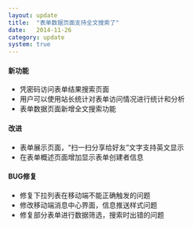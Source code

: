 ```yaml
---
layout: update
title:  "表单数据页面支持全文搜索了"
date:   2014-11-26
category: update
system: true
---
```


#### 新功能
* 凭密码访问表单结果搜索页面
* 用户可以使用站长统计对表单访问情况进行统计和分析  
* 表单数据页面新增全文搜索功能

#### 改进
* 表单展示页面，“扫一扫分享给好友”文字支持英文显示
* 在表单概述页面增加显示表单创建者信息

#### BUG修复
* 修复下拉列表在移动端不能正确触发的问题  
* 修改移动端消息中心界面，信息推送样式问题  
* 修复部分表单进行数据筛选，搜索时出错的问题
